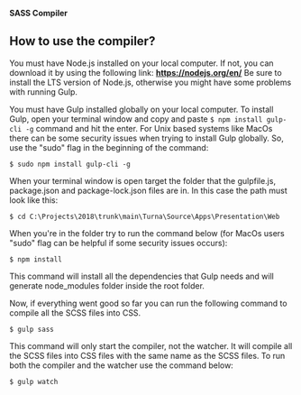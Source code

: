 **SASS Compiler**

## How to use the compiler?

You must have Node.js installed on your local computer. If not, you can download it by using the following link: **https://nodejs.org/en/** Be sure to install the LTS version of Node.js, otherwise you might have some problems with running Gulp.

You must have Gulp installed globally on your local computer. To install Gulp, open your terminal window and copy and paste ```$ npm install gulp-cli -g``` command and hit the enter. For Unix based systems like MacOs there can be some security issues when trying to install Gulp globally. So, use the "sudo" flag in the beginning of the command: 
		
```$ sudo npm install gulp-cli -g```

When your terminal window is open target the folder that the gulpfile.js, package.json and package-lock.json files are in. In this case the path must look like this: 

```$ cd C:\Projects\2018\trunk\main\Turna\Source\Apps\Presentation\Web```

When you're in the folder try to run the command below (for MacOs users "sudo" flag can be helpful if some security issues occurs):

```$ npm install```

This command will install all the dependencies that Gulp needs and will generate node_modules folder inside the root folder.

Now, if everything went good so far you can run the following command to compile all the SCSS files into CSS.

```$ gulp sass```		
	
This command will only start the compiler, not the watcher. It will compile all the SCSS files into CSS files with the same name as the SCSS files. To run both the compiler and the watcher use the command below:

```$ gulp watch```

